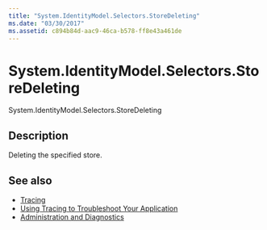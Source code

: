 ```yaml
---
title: "System.IdentityModel.Selectors.StoreDeleting"
ms.date: "03/30/2017"
ms.assetid: c894b84d-aac9-46ca-b578-ff8e43a461de
---
```

# System.IdentityModel.Selectors.StoreDeleting
System.IdentityModel.Selectors.StoreDeleting  
  
## Description  
 Deleting the specified store.  
  
## See also

- [Tracing](index.md)
- [Using Tracing to Troubleshoot Your Application](using-tracing-to-troubleshoot-your-application.md)
- [Administration and Diagnostics](../index.md)
